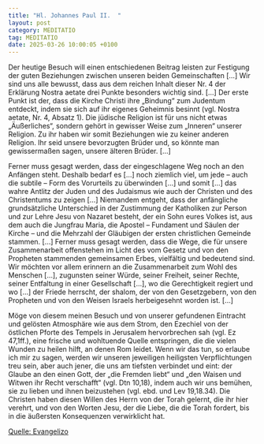 ```yaml
---
title: "Hl. Johannes Paul II.  "
layout: post
category: MEDITATIO
tag: MEDITATIO
date: 2025-03-26 10:00:05 +0100
---
```

Der heutige Besuch will einen entschiedenen Beitrag leisten zur Festigung der guten Beziehungen zwischen unseren beiden Gemeinschaften […] Wir sind uns alle bewusst, dass aus dem reichen Inhalt dieser Nr. 4 der Erklärung Nostra aetate drei Punkte besonders wichtig sind. […] Der erste Punkt ist der, dass die Kirche Christi ihre „Bindung“ zum Judentum entdeckt, indem sie sich auf ihr eigenes Geheimnis besinnt (vgl.<!--more--> Nostra aetate, Nr. 4, Absatz 1). Die jüdische Religion ist für uns nicht etwas „Äußerliches“, sondern gehört in gewisser Weise zum „Inneren“ unserer Religion. Zu ihr haben wir somit Beziehungen wie zu keiner anderen Religion. Ihr seid unsere bevorzugten Brüder und, so könnte man gewissermaßen sagen, unsere älteren Brüder. […]

Ferner muss gesagt werden, dass der eingeschlagene Weg noch an den Anfängen steht. Deshalb bedarf es […] noch ziemlich viel, um jede – auch die subtile – Form des Vorurteils zu überwinden […] und somit […] das wahre Antlitz der Juden und des Judaismus wie auch der Christen und des Christentums zu zeigen […] Niemandem entgeht, dass der anfängliche grundsätzliche Unterschied in der Zustimmung der Katholiken zur Person und zur Lehre Jesu von Nazaret besteht, der ein Sohn eures Volkes ist, aus dem auch die Jungfrau Maria, die Apostel – Fundament und Säulen der Kirche – und die Mehrzahl der Gläubigen der ersten christlichen Gemeinde stammen. […] Ferner muss gesagt werden, dass die Wege, die für unsere Zusammenarbeit offenstehen im Licht des vom Gesetz und von den Propheten stammenden gemeinsamen Erbes, vielfältig und bedeutend sind. Wir möchten vor allem erinnern an die Zusammenarbeit zum Wohl des Menschen […], zugunsten seiner Würde, seiner Freiheit, seiner Rechte, seiner Entfaltung in einer Gesellschaft […], wo die Gerechtigkeit regiert und wo […] der Friede herrscht, der shalom, der von den Gesetzgebern, von den Propheten und von den Weisen Israels herbeigesehnt worden ist. […]

Möge von diesem meinen Besuch und von unserer gefundenen Eintracht und gelösten Atmosphäre wie aus dem Strom, den Ezechiel von der östlichen Pforte des Tempels in Jerusalem hervorbrechen sah (vgl. Ez 47,1ff.), eine frische und wohltuende Quelle entspringen, die die vielen Wunden zu heilen hilft, an denen Rom leidet. Wenn wir das tun, so erlaube ich mir zu sagen, werden wir unseren jeweiligen heiligsten Verpflichtungen treu sein, aber auch jener, die uns am tiefsten verbindet und eint: der Glaube an den einen Gott, der „die Fremden liebt“ und „den Waisen und Witwen ihr Recht verschafft“ (vgl. Dtn 10,18), indem auch wir uns bemühen, sie zu lieben und ihnen beizustehen (vgl. ebd. und Lev 19,18.34). Die Christen haben diesen Willen des Herrn von der Torah gelernt, die ihr hier verehrt, und von den Worten Jesu, der die Liebe, die die Torah fordert, bis in die äußersten Konsequenzen verwirklicht hat. 




[Quelle: Evangelizo](https://evangeliumtagfuertag.org/DE/gospel)